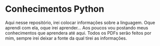 # Conhecimentos Python
  Aqui nesse repositório, irei colocar informações sobre a linguagem.
Oque aprendi com ela, oque irei aprender... Aos poucos vou postando meus conhecimentos que aprendera até aqui.
Todos os PDFs serão feitos por mim, sempre irei deixar a fonte da qual tirei as informações.
